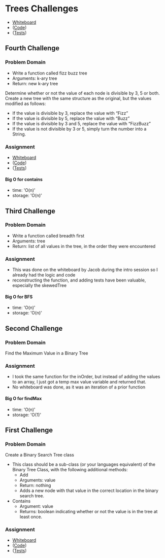 # Trees Challenges

- [Whiteboard](https://projects.invisionapp.com/freehand/document/miqIvWwab)
- ([Code](Trees.js))
- ([Tests](trees.test.js))

## Fourth Challenge
### Problem Domain
- Write a function called fizz buzz tree
- Arguments: k-ary tree
- Return: new k-ary tree

Determine whether or not the value of each node is divisible by 3, 5 or both. Create a new tree with the same structure as the original, but the values modified as follows:
- If the value is divisible by 3, replace the value with “Fizz”
- If the value is divisible by 5, replace the value with “Buzz”
- If the value is divisible by 3 and 5, replace the value with “FizzBuzz”
- If the value is not divisible by 3 or 5, simply turn the number into a String.

### Assignment
- [Whiteboard](https://projects.invisionapp.com/freehand/document/RtOUunpHB)
- ([Code](Trees.js))
- ([Tests](trees.test.js))

#### Big O for contains
- time: 'O(n)'
- storage: 'O(n)'



## Third Challenge
### Problem Domain
- Write a function called breadth first
- Arguments: tree
- Return: list of all values in the tree, in the order they were encountered

### Assignment
- This was done on the whiteboard by Jacob during the intro session so I already had the logic and code
- reconstructing the function, and adding tests have been valuable, especially the skewedTree

#### Big O for BFS
- time: 'O(n)'
- storage: 'O(n)'


## Second Challenge
### Problem Domain
Find the Maximum Value in a Binary Tree

### Assignment
- I took the same function for the inOrder, but instead of adding the values to an array, I just got a temp max value variable and returned that.
- No whiteboard was done, as it was an iteration of a prior function

#### Big O for findMax
- time: 'O(n)'
- storage: 'O(1)'

## First Challenge
### Problem Domain
Create a Binary Search Tree class
- This class should be a sub-class (or your languages equivalent) of the Binary Tree Class, with the following additional methods:
  - Add
  - Arguments: value
  - Return: nothing
  - Adds a new node with that value in the correct location in the binary search tree.
- Contains
  - Argument: value
  - Returns: boolean indicating whether or not the value is in the tree at least once.

### Assignment
- [Whiteboard](https://projects.invisionapp.com/freehand/document/miqIvWwab)
- ([Code](Trees.js))
- ([Tests](trees.test.js))



